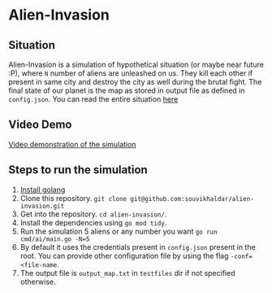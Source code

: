 # Alien-Invasion
## Situation
Alien-Invasion is a simulation of hypothetical situation (or maybe near future :P), where `N` number of aliens are unleashed on us. They kill each other if present in same city and destroy the city as well during the brutal fight. The final state of our planet is the map as stored in output file as defined in `config.json`. You can read the entire situation [here](https://github.com/souvikhaldar/alien-invasion/blob/main/problem_statement.md)  

## Video Demo
[Video demonstration of the simulation](https://youtu.be/vyg6K09PJzI)

## Steps to run the simulation
1. [Install golang](https://go.dev/doc/install)  
2. Clone this repository. `git clone git@github.com:souvikhaldar/alien-invasion.git`   
3. Get into the repository. `cd alien-invasion/`.  
4. Install the dependencies using `go mod tidy`.   
5. Run the simulation 5 aliens or any number you want `go run cmd/ai/main.go -N=5`  
6. By default it uses the credentials present in `config.json` present in the root. You can provide other configuration file by using the flag `-conf=<file-name`.  
7. The output file is `output_map.txt` in `testfiles` dir if not specified otherwise.  
